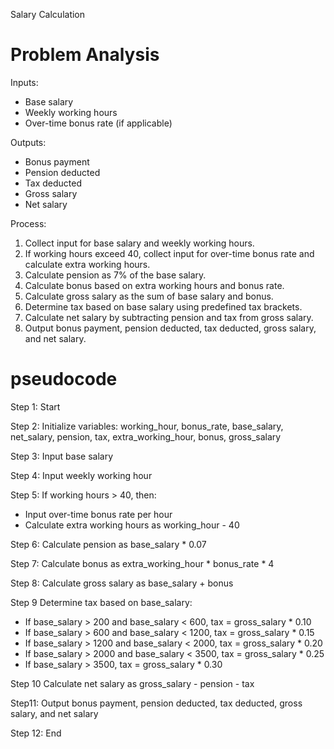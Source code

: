 Salary Calculation

# Problem Analysis

Inputs:
- Base salary
- Weekly working hours
- Over-time bonus rate (if applicable)

Outputs:
- Bonus payment
- Pension deducted
- Tax deducted
- Gross salary
- Net salary

Process:
1. Collect input for base salary and weekly working hours.
2. If working hours exceed 40, collect input for over-time bonus rate and calculate extra working hours.
3. Calculate pension as 7% of the base salary.
4. Calculate bonus based on extra working hours and bonus rate.
5. Calculate gross salary as the sum of base salary and bonus.
6. Determine tax based on base salary using predefined tax brackets.
7. Calculate net salary by subtracting pension and tax from gross salary.
8. Output bonus payment, pension deducted, tax deducted, gross salary, and net salary.
# pseudocode
Step 1: Start

Step 2: Initialize variables: working_hour, bonus_rate, base_salary, net_salary, pension, tax, extra_working_hour, bonus, gross_salary

Step 3: Input base salary

Step 4: Input weekly working hour

Step 5: If working hours > 40, then:
   - Input over-time bonus rate per hour
   - Calculate extra working hours as working_hour - 40

Step 6: Calculate pension as base_salary * 0.07

Step 7: Calculate bonus as extra_working_hour * bonus_rate * 4

Step 8: Calculate gross salary as base_salary + bonus

Step 9 Determine tax based on base_salary:
   - If base_salary > 200 and base_salary < 600, tax = gross_salary * 0.10
   - If base_salary > 600 and base_salary < 1200, tax = gross_salary * 0.15
   - If base_salary > 1200 and base_salary < 2000, tax = gross_salary * 0.20
   - If base_salary > 2000 and base_salary < 3500, tax = gross_salary * 0.25
   - If base_salary > 3500, tax = gross_salary * 0.30

Step 10 Calculate net salary as gross_salary - pension - tax

Step11: Output bonus payment, pension deducted, tax deducted, gross salary, and net salary

Step 12: End